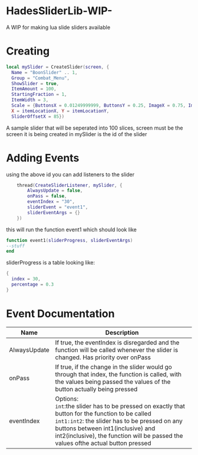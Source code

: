# HadesSliderLib-WIP-
A WIP for making lua slide sliders available
# Creating
```lua
local mySlider = CreateSlider(screen, {
  Name = "BoonSlider" .. 1, 
  Group = "Combat_Menu", 
  ShowSlider = true, 
  ItemAmount = 100, 
  StartingFraction = 1, 
  ItemWidth = 3, 
  Scale = {ButtonsX = 0.01249999999, ButtonsY = 0.25, ImageX = 0.75, ImageY = 1.25}, 
  X = itemLocationX, Y = itemLocationY, 
  SliderOffsetX = 85})
```  
 A sample slider that will be seperated into 100 slices, screen must be the screen it is being created in
 mySlider is the id of the slider  
# Adding Events
using the above id you can add listeners to the slider
```lua
	thread(CreateSliderListener, mySlider, {
		AlwaysUpdate = false,
		onPass = false,
		eventIndex = "30",
		sliderEvent = "event1",
		sliderEventArgs = {}
	})
```  
this will run the function event1 which should look like
```lua
function event1(sliderProgress, sliderEventArgs)
--stuff
end
```  
sliderProgress is a table looking like:
```lua
{
  index = 30,
  percentage = 0.3
}
```  
# Event Documentation
|Name|Description|
|---|---|
|AlwaysUpdate|If true, the eventIndex is disregarded and the function will be called whenever the slider is changed. Has priority over onPass|
|onPass|If true, if the change in the slider would go through that index, the function is called, with the values being passed the values of the button actually being pressed|
|eventIndex| Options: </br > `int`:the slider has to be pressed on exactly that button for the function to be called </br > `int1:int2`: the slider has to be pressed on any buttons between int1(inclusive) and int2(inclusive), the function will be passed the values ofthe actual button pressed</br >|
